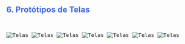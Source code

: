 <h2 style="color: RoyalBlue;">6. Protótipos de Telas</h2>
<pre>

![Telas](/img/TelaLogin.png)
![Telas](/img/TelaPrincipal.png)
![Telas](/img/TelaQuadras.png)
![Telas](/img/TelaEventos.png)
![Telas](/img/TelaAgendamentos.png)
![Telas](/img/TelaAgendaForm.png)
![Telas](/img/AvisoAgendamento.png)

</pre>